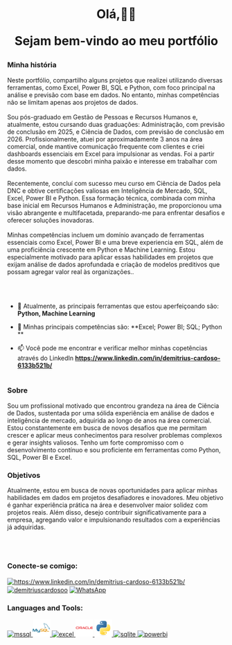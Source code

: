 <h1 align="center">Olá,👋👋
  
Sejam bem-vindo ao meu portfólio</h1>

<h3 align="left">Minha história</h3>
Neste portfólio, compartilho alguns projetos que realizei utilizando diversas ferramentas, como Excel, Power BI, SQL e Python, com foco principal na análise e previsão com base em dados. No entanto, minhas competências não se limitam apenas aos projetos de dados.
<br><br>
Sou pós-graduado em Gestão de Pessoas e Recursos Humanos e, atualmente, estou cursando duas graduações: Administração, com previsão de conclusão em 2025, e Ciência de Dados, com previsão de conclusão em 2026. Profissionalmente, atuei por aproximadamente 3 anos na área comercial, onde mantive comunicação frequente com clientes e criei dashboards essenciais em Excel para impulsionar as vendas. Foi a partir desse momento que descobri minha paixão e interesse em trabalhar com dados.
<br><br>
Recentemente, concluí com sucesso meu curso em Ciência de Dados pela DNC e obtive certificações valiosas em Inteligência de Mercado, SQL, Excel, Power BI e Python. Essa formação técnica, combinada com minha base inicial em Recursos Humanos e Administração, me proporcionou uma visão abrangente e multifacetada, preparando-me para enfrentar desafios e oferecer soluções inovadoras.
<br><br>
Minhas competências incluem um domínio avançado de ferramentas essenciais como Excel, Power BI e uma breve experiencia em SQL, além de uma proficiência crescente em Python e Machine Learning. Estou especialmente motivado para aplicar essas habilidades em projetos que exijam análise de dados aprofundada e criação de modelos preditivos que possam agregar valor real às organizações..

<br><br>
- 🌱 Atualmente, as principais ferramentas que estou aperfeiçoando são: **Python, Machine Learning**

- 💬 Minhas principais competências são: **Excel; Power BI; SQL; Python **

- 📫 Você pode me encontrar e verificar melhor minhas copetências através do LinkedIn **https://www.linkedin.com/in/demitrius-cardoso-6133b521b/**
<br><br>
<h3 align="left">Sobre</h3>

<p>Sou um profissional motivado que encontrou grandeza na área de Ciência de Dados, sustentada por uma sólida experiência em análise de dados e inteligência de mercado, adquirida ao longo de anos na área comercial. Estou constantemente em busca de novos desafios que me permitam crescer e aplicar meus conhecimentos para resolver problemas complexos e gerar insights valiosos. Tenho um forte compromisso com o desenvolvimento contínuo e sou proficiente em ferramentas como Python, SQL, Power BI e Excel.
<p>

<h3 align="left">Objetivos</h3>
<p>
 Atualmente, estou em busca de novas oportunidades para aplicar minhas habilidades em dados em projetos desafiadores e inovadores. Meu objetivo é ganhar experiência prática na área e desenvolver maior solidez com projetos reais. Além disso, desejo contribuir significativamente para a empresa, agregando valor e impulsionando resultados com a experiências já adquiridas.
</p>

<br><br>

<h3 align="left">Conecte-se comigo:</h3>
<p align="left">
<a href="https://linkedin.com/in/https://www.linkedin.com/in/demitrius-cardoso-6133b521b/" target="blank"><img align="center" src="https://raw.githubusercontent.com/rahuldkjain/github-profile-readme-generator/master/src/images/icons/Social/linked-in-alt.svg" alt="https://www.linkedin.com/in/demitrius-cardoso-6133b521b/" height="30" width="40" /></a>
<a href="https://instagram.com/demitriuscardosoo" target="blank"><img align="center" src="https://raw.githubusercontent.com/rahuldkjain/github-profile-readme-generator/master/src/images/icons/Social/instagram.svg" alt="demitriuscardosoo" height="30" width="40" /></a>
<a href="https://w.app/dvFbh2" target="_blank">
    <img align="center" src="https://raw.githubusercontent.com/rahuldkjain/github-profile-readme-generator/master/src/images/icons/Social/whatsapp.svg" alt="WhatsApp" height="30" width="40" />
  </a>
</p>
<h3 align="left">Languages and Tools:</h3>
<p align="left"> 
  <a href="https://www.microsoft.com/en-us/sql-server" target="_blank" rel="noreferrer"> 
    <img src="https://www.svgrepo.com/show/303229/microsoft-sql-server-logo.svg" alt="mssql" width="40" height="40"/> 
  </a> 
  <a href="https://www.mysql.com/" target="_blank" rel="noreferrer"> 
    <img src="https://raw.githubusercontent.com/devicons/devicon/master/icons/mysql/mysql-original-wordmark.svg" alt="mysql" width="40" height="40"/> 
      </a> 
  <a href="https://www.microsoft.com/en-us/microsoft-365/excel" target="_blank" rel="noreferrer"> 
    <img src="https://img.icons8.com/ios/452/microsoft-excel-2019.png" alt="excel" width="40" height="40"/> 
  </a> 
  <a href="https://www.oracle.com/" target="_blank" rel="noreferrer"> 
    <img src="https://raw.githubusercontent.com/devicons/devicon/master/icons/oracle/oracle-original.svg" alt="oracle" width="40" height="40"/> 
  </a> 
  <a href="https://www.python.org" target="_blank" rel="noreferrer"> 
    <img src="https://raw.githubusercontent.com/devicons/devicon/master/icons/python/python-original.svg" alt="python" width="40" height="40"/> 
  </a> 
  <a href="https://www.sqlite.org/" target="_blank" rel="noreferrer"> 
    <img src="https://www.vectorlogo.zone/logos/sqlite/sqlite-icon.svg" alt="sqlite" width="40" height="40"/> 
  </a> 
  <a href="https://powerbi.microsoft.com/" target="_blank" rel="noreferrer"> 
    <img src="https://img.icons8.com/ios/452/power-bi.png" alt="powerbi" width="40" height="40"/> 
  </a> 
</p>
